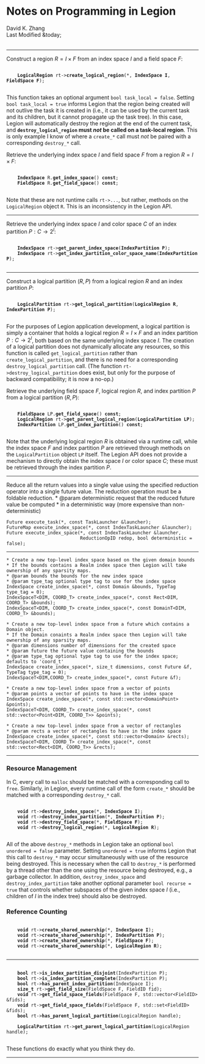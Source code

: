 # Notes on Programming in Legion

<div class="text-center">
    David K. Zhang<br>
    Last Modified &today;
</div><br>

--------------------------------------------------------------------------------

Construct a region $R = I \times F$ from an index space $I$ and a field space $F$:

<pre class="bg-light"><code>
    <b class="return-type">LogicalRegion</b> rt-><b class="func-name">create_logical_region</b>(*, <b class="arg">IndexSpace I</b>, <b class="arg">FieldSpace F</b>);

</code></pre>


This function takes an optional argument `bool task_local = false`. Setting `bool task_local = true` informs Legion that the region being created will not outlive the task it is created in (i.e., it can be used by the current task and its children, but it cannot propagate up the task tree). In this case, Legion will automatically destroy the region at the end of the current task, and **`destroy_logical_region` must _not_ be called on a task-local region**. This is only example I know of where a `create_*` call must _not_ be paired with a corresponding `destroy_*` call.

Retrieve the underlying index space $I$ and field space $F$ from a region $R = I \times F$:

<pre class="bg-light"><code>
    <b class="return-type">IndexSpace</b> R.<b class="func-name">get_index_space</b>() <b class="keyword">const</b>;
    <b class="return-type">FieldSpace</b> R.<b class="func-name">get_field_space</b>() <b class="keyword">const</b>;

</code></pre>

Note that these are not runtime calls `rt->...`, but rather, methods on the `LogicalRegion` object `R`. This is an inconsistency in the Legion API.

--------------------------------------------------------------------------------

Retrieve the underlying index space $I$ and color space $C$ of an index partition $P: C \to 2^I$:

<pre class="bg-light"><code>
    <b class="return-type">IndexSpace</b> rt-><b class="func-name">get_parent_index_space</b>(<b class="arg">IndexPartition P</b>);
    <b class="return-type">IndexSpace</b> rt-><b class="func-name">get_index_partition_color_space_name</b>(<b class="arg">IndexPartition P</b>);

</code></pre>

--------------------------------------------------------------------------------

Construct a logical partition $(R, P)$ from a logical region $R$ and an index partition $P$:

<pre class="bg-light"><code>
    <b class="return-type">LogicalPartition</b> rt-><b class="func-name">get_logical_partition</b>(<b class="arg">LogicalRegion R</b>, <b class="arg">IndexPartition P</b>);

</code></pre>

For the purposes of Legion application development, a logical partition is simply a container that holds a logical region $R = I \times F$ and an index partition $P: C \to 2^I$, both based on the same underlying index space $I$. The creation of a logical partition does not dynamically allocate any resources, so this function is called `get_logical_partition` rather than `create_logical_partition`, and there is no need for a corresponding `destroy_logical_partition` call. (The function `rt->destroy_logical_partition` does exist, but only for the purpose of backward compatibility; it is now a no-op.)

Retrieve the underlying field space $F$, logical region $R$, and index partition $P$ from a logical partition $(R, P)$:

<pre class="bg-light"><code>
    <b class="return-type">FieldSpace</b> LP.<b class="func-name">get_field_space</b>() <b class="keyword">const</b>;
    <b class="return-type">LogicalRegion</b> rt-><b class="func-name">get_parent_logical_region</b>(<b class="arg">LogicalPartition LP</b>);
    <b class="return-type">IndexPartition</b> LP.<b class="func-name">get_index_partition</b>() <b class="keyword">const</b>;

</code></pre>

Note that the underlying logical region $R$ is obtained via a runtime call, while the index space $F$ and index partition $P$ are retrieved through methods on the `LogicalPartition` object `LP` itself. The Legion API does not provide a mechanism to directly obtain the index space $I$ or color space $C$; these must be retrieved through the index partition $P$.

--------------------------------------------------------------------------------

Reduce all the return values into a single value using the specified
reduction operator into a single future value.  The reduction operation must be
a foldable reduction.
       * @param deterministic request that the reduced future value be computed
       *        in a deterministic way (more expensive than non-deterministic)

```
Future execute_task(*, const TaskLauncher &launcher);
FutureMap execute_index_space(*, const IndexTaskLauncher &launcher);
Future execute_index_space(*, const IndexTaskLauncher &launcher,
                           ReductionOpID redop, bool deterministic = false);
```

--------------------------------------------------------------------------------

```
* Create a new top-level index space based on the given domain bounds
* If the bounds contains a Realm index space then Legion will take ownership of any sparsity maps.
* @param bounds the bounds for the new index space
* @param type_tag optional type tag to use for the index space
IndexSpace create_index_space(*, const Domain &bounds, TypeTag type_tag = 0);
IndexSpaceT<DIM, COORD_T> create_index_space(*, const Rect<DIM, COORD_T> &bounds);
IndexSpaceT<DIM, COORD_T> create_index_space(*, const DomainT<DIM, COORD_T> &bounds);

* Create a new top-level index space from a future which contains a Domain object.
* If the Domain conaints a Realm index space then Legion will take ownership of any sparsity maps.
* @param dimensions number of dimensions for the created space
* @param future the future value containing the bounds
* @param type_tag optional type tag to use for the index space; defaults to 'coord_t'
IndexSpace create_index_space(*, size_t dimensions, const Future &f, TypeTag type_tag = 0);
IndexSpaceT<DIM,COORD_T> create_index_space(*, const Future &f);
```

```
* Create a new top-level index space from a vector of points
* @param points a vector of points to have in the index space
IndexSpace create_index_space(*, const std::vector<DomainPoint> &points);
IndexSpaceT<DIM, COORD_T> create_index_space(*, const std::vector<Point<DIM, COORD_T>> &points);
```

```
* Create a new top-level index space from a vector of rectangles
* @param rects a vector of rectangles to have in the index space
IndexSpace create_index_space(*, const std::vector<Domain> &rects);
IndexSpaceT<DIM, COORD_T> create_index_space(*, const std::vector<Rect<DIM, COORD_T>> &rects);
```

--------------------------------------------------------------------------------

### Resource Management

In C, every call to `malloc` should be matched with a corresponding call to `free`. Similarly, in Legion, every runtime call of the form `create_*` should be matched with a corresponding `destroy_*` call.

<pre class="bg-light"><code>
    <b class="return-type">void</b> rt-><b class="func-name">destroy_index_space</b>(*, <b class="arg">IndexSpace I</b>);
    <b class="return-type">void</b> rt-><b class="func-name">destroy_index_partition</b>(*, <b class="arg">IndexPartition P</b>);
    <b class="return-type">void</b> rt-><b class="func-name">destroy_field_space</b>(*, <b class="arg">FieldSpace F</b>);
    <b class="return-type">void</b> rt-><b class="func-name">destroy_logical_region</b>(*, <b class="arg">LogicalRegion R</b>);

</code></pre>

All of the above `destroy_*` methods in Legion take an optional `bool unordered = false` parameter. Setting `unordered = true` informs Legion that this call to `destroy_*` may occur simultaneously with use of the resource being destroyed. This is necessary when the call to `destroy_*` is performed by a thread other than the one using the resource being destroyed, e.g., a garbage collector. In addition, `destroy_index_space` and `destroy_index_partition` take another optional parameter `bool recurse = true` that controls whether subspaces of the given index space $I$ (i.e., children of $I$ in the index tree) should also be destroyed.

### Reference Counting

<pre class="bg-light"><code>
    <b class="return-type">void</b> rt-><b class="func-name">create_shared_ownership</b>(*, <b class="arg">IndexSpace I</b>);
    <b class="return-type">void</b> rt-><b class="func-name">create_shared_ownership</b>(*, <b class="arg">IndexPartition P</b>);
    <b class="return-type">void</b> rt-><b class="func-name">create_shared_ownership</b>(*, <b class="arg">FieldSpace F</b>);
    <b class="return-type">void</b> rt-><b class="func-name">create_shared_ownership</b>(*, <b class="arg">LogicalRegion R</b>);

</code></pre>

--------------------------------------------------------------------------------

<pre class="bg-light"><code>
    <b class="return-type">bool</b> rt-><b class="func-name">is_index_partition_disjoint</b>(IndexPartition P);
    <b class="return-type">bool</b> rt-><b class="func-name">is_index_partition_complete</b>(IndexPartition P);
    <b class="return-type">bool</b> rt-><b class="func-name">has_parent_index_partition</b>(IndexSpace I);
    <b class="return-type">size_t</b> rt-><b class="func-name">get_field_size</b>(FieldSpace F, FieldID fid);
    <b class="return-type">void</b> rt-><b class="func-name">get_field_space_fields</b>(FieldSpace F, std::vector&lt;FieldID&gt; &amp;fids);
    <b class="return-type">void</b> rt-><b class="func-name">get_field_space_fields</b>(FieldSpace F, std::set&lt;FieldID&gt; &amp;fids);
    <b class="return-type">bool</b> rt-><b class="func-name">has_parent_logical_partition</b>(LogicalRegion handle);

    <b class="return-type">LogicalPartition</b> rt-><b class="func-name">get_parent_logical_partition</b>(LogicalRegion handle);

</code></pre>

These functions do exactly what you think they do.

--------------------------------------------------------------------------------
